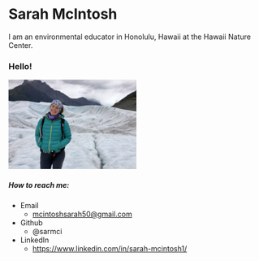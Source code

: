 # Sarah McIntosh

I am an environmental educator in Honolulu, Hawaii at the Hawaii Nature Center. 
### Hello!
<img
src="Sarah_AKglacier.jpg"
alt="Me in Alaska"
width = "50%"/>


##### How to reach me:
- Email
    - mcintoshsarah50@gmail.com
- Github
    - @sarmci
- LinkedIn
    - https://www.linkedin.com/in/sarah-mcintosh1/
 

  
